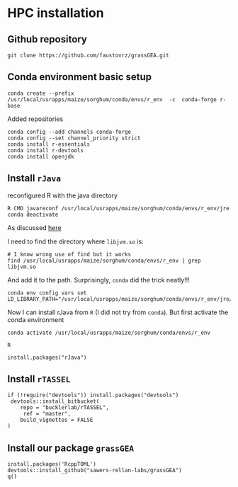# HPC installation

## Github repository
```{bash}
git clone https://github.com/faustovrz/grassGEA.git
```


## Conda environment basic setup
```{bash}
conda create --prefix /usr/local/usrapps/maize/sorghum/conda/envs/r_env  -c  conda-forge r-base
```
Added repositories

```{bash}
conda config --add channels conda-forge   
conda config --set channel_priority strict
conda install r-essentials
conda install r-devtools
conda install openjdk
```

## Install `rJava`
reconfigured R with the java directory

```{bash}
R CMD javareconf /usr/local/usrapps/maize/sorghum/conda/envs/r_env/jre
conda deactivate 
```

As discussed [here](https://stackoverflow.com/questions/58607146/unable-to-run-a-simple-jni-program-error-message-when-installing-rjava-on-r-3)

I need to find the directory where `libjvm.so` is:

```{bash}
# I know wrong use of find but it works
find /usr/local/usrapps/maize/sorghum/conda/envs/r_env | grep libjvm.so
```
And add it to the path. Surprisingly, `conda` did the trick neatly!!!

```{bash}
conda env config vars set LD_LIBRARY_PATH="/usr/local/usrapps/maize/sorghum/conda/envs/r_env/jre/lib/amd64/server:$LD_LIBRARY_PATH"
```

Now I can install rJava from `R` (I did not try from `conda`).
But first activate the conda environment

```
conda activate /usr/local/usrapps/maize/sorghum/conda/envs/r_env

R
```

```{r}
install.packages("rJava")
```

## Install `rTASSEL`

```{r}
if (!require("devtools")) install.packages("devtools")
 devtools::install_bitbucket(
    repo = "bucklerlab/rTASSEL",
     ref = "master",
    build_vignettes = FALSE
)
```

## Install our package `grassGEA`

```{r}
install.packages('RcppTOML')
devtools::install_github("sawers-rellan-labs/grassGEA")
q()
```














